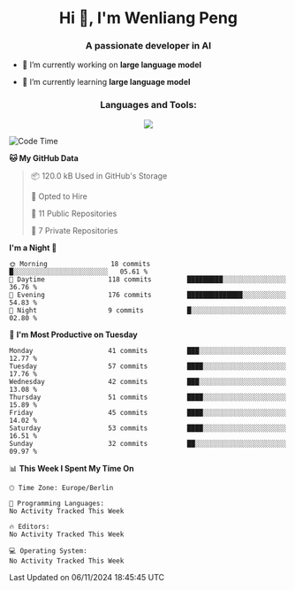 <h1 align="center">Hi 👋, I'm Wenliang Peng</h1>
<h3 align="center">A passionate developer in AI</h3>

- 🔭 I’m currently working on **large language model**

- 🌱 I’m currently learning **large language model**

<!-- <h3 align="left">Connect with me:</h3> -->
<!-- <p align="left">
</p> -->

<h3 align="center">Languages and Tools:</h3>
<p align="center">
  <a href="https://skillicons.dev">
    <img src="https://skillicons.dev/icons?i=cpp,ros,docker,azure,git,linux,py,pytorch,cmake,githubactions,powershell,md&perline=6" />
  </a>
</p>


<!-- <p><img align="center" src="https://github-readme-stats.vercel.app/api/top-langs?username=bpwl0121&show_icons=true&locale=en&layout=compact" alt="bpwl0121" /></p> -->

<!-- <p><img align="center" src="https://github-readme-streak-stats.herokuapp.com/?user=bpwl0121&" alt="bpwl0121" /></p> -->

<!--START_SECTION:waka-->
![Code Time](http://img.shields.io/badge/Code%20Time-152%20hrs%2023%20mins-blue)

**🐱 My GitHub Data** 

> 📦 120.0 kB Used in GitHub's Storage 
 > 
> 💼 Opted to Hire
 > 
> 📜 11 Public Repositories 
 > 
> 🔑 7 Private Repositories 
 > 
**I'm a Night 🦉** 

```text
🌞 Morning                18 commits          █░░░░░░░░░░░░░░░░░░░░░░░░   05.61 % 
🌆 Daytime                118 commits         █████████░░░░░░░░░░░░░░░░   36.76 % 
🌃 Evening                176 commits         ██████████████░░░░░░░░░░░   54.83 % 
🌙 Night                  9 commits           █░░░░░░░░░░░░░░░░░░░░░░░░   02.80 % 
```
📅 **I'm Most Productive on Tuesday** 

```text
Monday                   41 commits          ███░░░░░░░░░░░░░░░░░░░░░░   12.77 % 
Tuesday                  57 commits          ████░░░░░░░░░░░░░░░░░░░░░   17.76 % 
Wednesday                42 commits          ███░░░░░░░░░░░░░░░░░░░░░░   13.08 % 
Thursday                 51 commits          ████░░░░░░░░░░░░░░░░░░░░░   15.89 % 
Friday                   45 commits          ████░░░░░░░░░░░░░░░░░░░░░   14.02 % 
Saturday                 53 commits          ████░░░░░░░░░░░░░░░░░░░░░   16.51 % 
Sunday                   32 commits          ██░░░░░░░░░░░░░░░░░░░░░░░   09.97 % 
```


📊 **This Week I Spent My Time On** 

```text
🕑︎ Time Zone: Europe/Berlin

💬 Programming Languages: 
No Activity Tracked This Week

🔥 Editors: 
No Activity Tracked This Week

💻 Operating System: 
No Activity Tracked This Week
```


 Last Updated on 06/11/2024 18:45:45 UTC
<!--END_SECTION:waka-->
